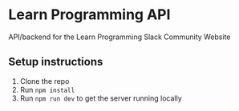 # Learn Programming API
API/backend for the Learn Programming Slack Community Website

## Setup instructions
1. Clone the repo
2. Run `npm install`
3. Run `npm run dev` to get the server running locally
